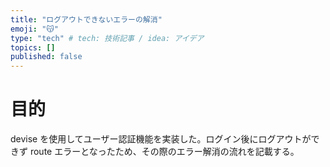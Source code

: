 ```yaml
---
title: "ログアウトできないエラーの解消"
emoji: "😽"
type: "tech" # tech: 技術記事 / idea: アイデア
topics: []
published: false
---
```

# 目的
devise を使用してユーザー認証機能を実装した。ログイン後にログアウトができず route エラーとなったため、その際のエラー解消の流れを記載する。
#
#
